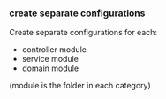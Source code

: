 ### create separate configurations
Create separate configurations for each:
- controller module
- service module
- domain module

(module is the folder in each category)
